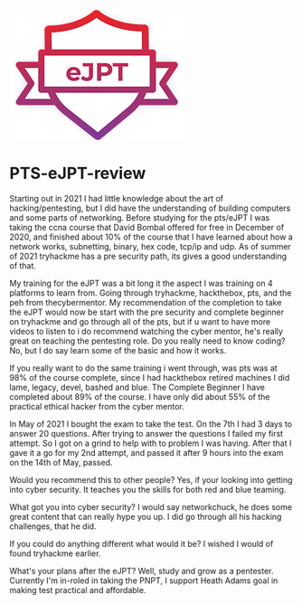 ![](eJPT.png)
# PTS-eJPT-review

Starting out in 2021 I had little knowledge about the art of hacking/pentesting, but I did have the understanding of building computers and some parts of networking. Before studying for the pts/eJPT I was taking the ccna course that David Bombal offered for free in December of 2020, and finished about 10% of the course that I have learned about how a network works, subnetting, binary, hex code, tcp/ip and udp. As of summer of 2021 tryhackme has a pre security path, its gives a good understanding of that. 

My training for the eJPT was a bit long it the aspect I was training on 4 platforms to learn from. Going through tryhackme, hackthebox, pts, and the peh from thecybermentor. My recommendation of the completion to take the eJPT would now be start with the pre security and complete beginner on tryhackme and go through all of the pts, but if u want to have more videos to listen to i do recommend watching the cyber mentor, he's really great on teaching the pentesting role. Do you really need to know coding? No, but I do say learn some of the basic and how it works.

If you really want to do the same training i went through, was pts was at 98% of the course complete, since I had hackthebox retired machines I did lame, legacy, devel, bashed and blue. The Complete Beginner I have completed about 89% of the course. I have only did about 55% of the practical ethical hacker from the cyber mentor.

In May of 2021 I bought the exam to take the test. On the 7th I had 3 days to answer 20 questions. After trying to answer the questions I failed my first attempt. So I got on a grind to help with to problem I was having. After that I gave it a go for my 2nd attempt, and passed it after 9 hours into the exam on the 14th of May, passed.

Would you recommend this to other people? Yes, if your looking into getting into cyber security. It teaches you the skills for both red and blue teaming.

What got you into cyber security? I would say networkchuck, he does some great content that can really hype you up. I did go through all his hacking challenges, that he did.

If you could do anything different what would it be? I wished I would of found tryhackme earlier. 

What's your plans after the eJPT? Well, study and grow as a pentester. Currently I'm in-roled in taking the PNPT, I support Heath Adams goal in making test practical and affordable.
